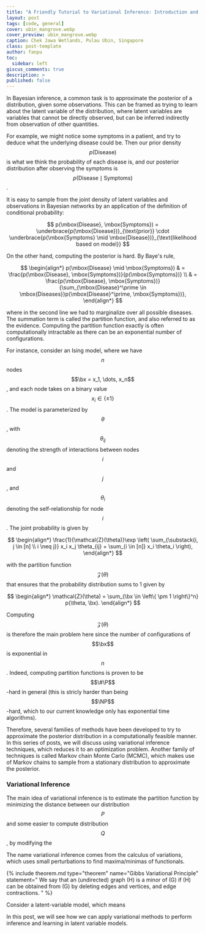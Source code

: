 ```yaml
---
title: "A Friendly Tutorial to Variational Inference: Introduction and "
layout: post
tags: [code, general]
cover: ubin_mangrove.webp
cover_preview: ubin_mangrove.webp
caption: Chek Jawa Wetlands, Pulau Ubin, Singapore
class: post-template
author: fanpu
toc:
  sidebar: left
giscus_comments: true
description: >
published: false
---
```


In Bayesian inference, a common task is to approximate the posterior of a
distribution, given some observations. This can be framed as trying to learn
about the latent variable of the distribution, where latent variables are
variables that cannot be directly observed, but can be inferred indirectly from
observation of other quantities. 

For example, we might notice some symptoms in a patient, and try to deduce what
the underlying disease could be. Then our prior density $$p(\mbox{Disease})$$
is what we think the probability of each disease is, and our posterior
distribution after observing the symptoms is $$p(\mbox{Disease} \mid
\mbox{Symptoms})$$. 

It is easy to sample from the joint density of latent variables and observations in Bayesian networks
by an application of the definition of conditional probability:

$$ p(\mbox{Disease}, \mbox{Symptoms}) = \underbrace{p(\mbox{Disease})}_{\text{prior}} \cdot \underbrace{p(\mbox{Symptoms} \mid \mbox{Disease})}_{\text{likelihood based on model}} $$

On the other hand, computing the posterior is hard. By Baye's rule,

$$
\begin{align*}
    p(\mbox{Disease} \mid \mbox{Symptoms})
     & = \frac{p(\mbox{Disease}, \mbox{Symptoms})}{p(\mbox{Symptoms})} \\
     & = \frac{p(\mbox{Disease}, \mbox{Symptoms})}{\sum_{\mbox{Disease}^\prime \in \mbox{Diseases}}p(\mbox{Disease}^\prime, \mbox{Symptoms})},
\end{align*}
$$

where in the second line we had to marginalize over all possible diseases. The summation
term is called the partition function, and also referred to as the evidence. Computing
the partition function exactly is often computationally intractable as there can be an
exponential number of configurations. 

For instance, consider an Ising model, where we have $$n$$ nodes $$\bx = x_1, \dots,
x_n$$, and each node takes on a binary value $$x_i \in \left\{ \pm 1
\right\}$$. The model is parameterized by $$\theta$$, with $$\theta_{ij}$$
denoting the strength of interactions between nodes $$i$$ and $$j$$,
and $$\theta_i$$ denoting the self-relationship for node $$i$$. The
joint probability is given by

$$
\begin{align*}
    \frac{1}{\mathcal{Z}(\theta)}\exp \left( \sum_{\substack{i, j \in [n] \\ i \neq j}} x_i x_j \theta_{ij} + \sum_{i \in [n]} x_i \theta_i \right),
\end{align*}
$$

with the partition function $$\mathcal{Z}(\theta)$$ that ensures that the probability
distribution sums to 1 given by 

$$
\begin{align*}
    \mathcal{Z}(\theta) = \sum_{\bx \in \left\{ \pm 1 \right\}^n} p(\theta, \bx).
\end{align*}
$$

Computing $$\mathcal{Z}(\theta)$$ is therefore the main problem here since 
the number of configurations of $$\bx$$ is exponential in $$n$$.
Indeed, computing partition functions is proven to be
$$\#\P$$-hard in general (this is stricly harder than being $$\NP$$-hard, which to our
current knowledge only has exponential time algorithms).

Therefore, several families of methods have been developed to try to approximate
the posterior distribution in a computationally feasible manner. In this series
of posts, we will discuss using variational inference techniques, which reduces
it to an optimization problem. Another family of techniques
is called Markov chain Monte Carlo (MCMC), which makes use of Markov chains to
sample from a stationary distribution to approximate the posterior.

### Variational Inference
The main idea of variational inference is to estimate the partition function
by minimizing the distance between our distribution $$P$$
and some easier to compute distribution $$Q$$, by modifying the 

The name variational inference comes from the calculus of variations, which uses
small perturbations to find maxima/minimas of functionals.

{% include theorem.md 
  type="theorem"
  name="Gibbs Variational Principle"
  statement="
    We say that an (undirected) graph \(H\) is a minor of \(G\) if \(H\) can be
    obtained from \(G\) by deleting edges and vertices, and edge contractions.
  "
%}






Consider a latent-variable model, which means 

In this post, we will see how we can apply variational methods to perform inference
and learning in latent variable models.